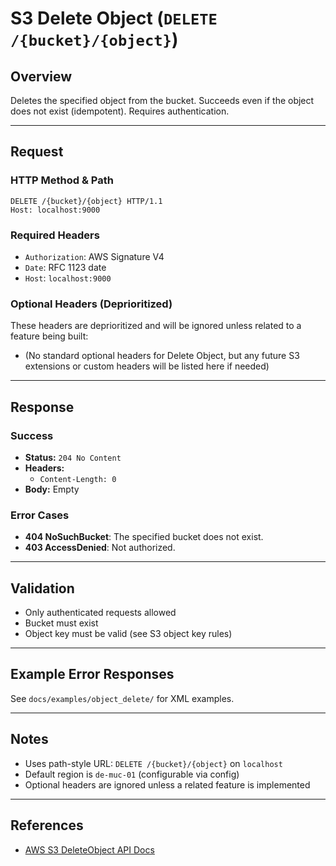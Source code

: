 # S3 Delete Object (`DELETE /{bucket}/{object}`)

## Overview
Deletes the specified object from the bucket. Succeeds even if the object does not exist (idempotent). Requires authentication.

---

## Request

### HTTP Method & Path
```
DELETE /{bucket}/{object} HTTP/1.1
Host: localhost:9000
```

### Required Headers
- `Authorization`: AWS Signature V4
- `Date`: RFC 1123 date
- `Host`: `localhost:9000`

### Optional Headers (Deprioritized)
These headers are deprioritized and will be ignored unless related to a feature being built:
- (No standard optional headers for Delete Object, but any future S3 extensions or custom headers will be listed here if needed)

---

## Response

### Success
- **Status:** `204 No Content`
- **Headers:**
  - `Content-Length: 0`
- **Body:** Empty

### Error Cases
- **404 NoSuchBucket**: The specified bucket does not exist.
- **403 AccessDenied**: Not authorized.

---

## Validation
- Only authenticated requests allowed
- Bucket must exist
- Object key must be valid (see S3 object key rules)

---

## Example Error Responses
See `docs/examples/object_delete/` for XML examples.

---

## Notes
- Uses path-style URL: `DELETE /{bucket}/{object}` on `localhost`
- Default region is `de-muc-01` (configurable via config)
- Optional headers are ignored unless a related feature is implemented

---

## References
- [AWS S3 DeleteObject API Docs](https://docs.aws.amazon.com/AmazonS3/latest/API/API_DeleteObject.html)
